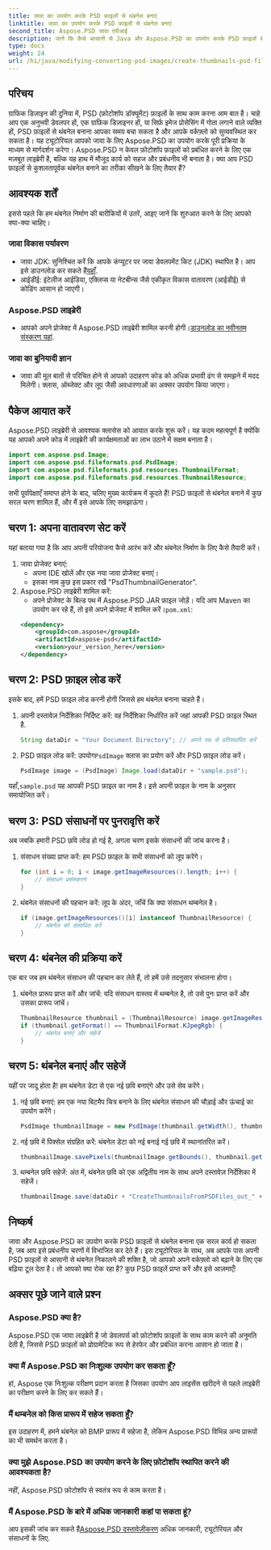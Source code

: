 ```yaml
---
title: जावा का उपयोग करके PSD फ़ाइलों से थंबनेल बनाएं
linktitle: जावा का उपयोग करके PSD फ़ाइलों से थंबनेल बनाएं
second_title: Aspose.PSD जावा एपीआई
description: जानें कि कैसे आसानी से Java और Aspose.PSD का उपयोग करके PSD फ़ाइलों से थंबनेल बनाएं। सहज छवि प्रसंस्करण के लिए हमारे चरण-दर-चरण मार्गदर्शिका का पालन करें।
type: docs
weight: 24
url: /hi/java/modifying-converting-psd-images/create-thumbnails-psd-files/
---
```

## परिचय
ग्राफिक डिज़ाइन की दुनिया में, PSD (फ़ोटोशॉप डॉक्यूमेंट) फ़ाइलों के साथ काम करना आम बात है। चाहे आप एक अनुभवी डेवलपर हों, एक ग्राफ़िक डिज़ाइनर हों, या सिर्फ़ इमेज प्रोसेसिंग में गोता लगाने वाले व्यक्ति हों, PSD फ़ाइलों से थंबनेल बनाना आपका समय बचा सकता है और आपके वर्कफ़्लो को सुव्यवस्थित कर सकता है। यह ट्यूटोरियल आपको जावा के लिए Aspose.PSD का उपयोग करके पूरी प्रक्रिया के माध्यम से मार्गदर्शन करेगा। Aspose.PSD न केवल फ़ोटोशॉप फ़ाइलों को प्रबंधित करने के लिए एक मज़बूत लाइब्रेरी है, बल्कि यह हाथ में मौजूद कार्य को सहज और प्रबंधनीय भी बनाता है। क्या आप PSD फ़ाइलों से कुशलतापूर्वक थंबनेल बनाने का तरीका सीखने के लिए तैयार हैं?
## आवश्यक शर्तें
इससे पहले कि हम थंबनेल निर्माण की बारीकियों में उतरें, आइए जानें कि शुरुआत करने के लिए आपको क्या-क्या चाहिए।
### जावा विकास पर्यावरण
-  जावा JDK: सुनिश्चित करें कि आपके कंप्यूटर पर जावा डेवलपमेंट किट (JDK) स्थापित है। आप इसे डाउनलोड कर सकते हैं[यहाँ](https://www.oracle.com/java/technologies/javase-jdk11-downloads.html).
- आईडीई: इंटेलीज आईडिया, एक्लिप्स या नेटबीन्स जैसे एकीकृत विकास वातावरण (आईडीई) से कोडिंग आसान हो जाएगी।
### Aspose.PSD लाइब्रेरी
- आपको अपने प्रोजेक्ट में Aspose.PSD लाइब्रेरी शामिल करनी होगी।[डाउनलोड का नवीनतम संस्करण यहां](https://releases.aspose.com/psd/java/).
### जावा का बुनियादी ज्ञान
- जावा की मूल बातों से परिचित होने से आपको उदाहरण कोड को अधिक प्रभावी ढंग से समझने में मदद मिलेगी। क्लास, ऑब्जेक्ट और लूप जैसी अवधारणाओं का अक्सर उपयोग किया जाएगा।
## पैकेज आयात करें
Aspose.PSD लाइब्रेरी से आवश्यक क्लासेस को आयात करके शुरू करें। यह कदम महत्वपूर्ण है क्योंकि यह आपको अपने कोड में लाइब्रेरी की कार्यक्षमताओं का लाभ उठाने में सक्षम बनाता है।
```java
import com.aspose.psd.Image;
import com.aspose.psd.fileformats.psd.PsdImage;
import com.aspose.psd.fileformats.psd.resources.ThumbnailFormat;
import com.aspose.psd.fileformats.psd.resources.ThumbnailResource;
```
सभी पूर्वापेक्षाएँ समाप्त होने के बाद, चलिए मुख्य कार्यक्रम में कूदते हैं! PSD फ़ाइलों से थंबनेल बनाने में कुछ सरल चरण शामिल हैं, और मैं इसे आपके लिए समझाऊंगा।
## चरण 1: अपना वातावरण सेट करें
यहां बताया गया है कि आप अपनी परियोजना कैसे आरंभ करें और थंबनेल निर्माण के लिए कैसे तैयारी करें।
1. जावा प्रोजेक्ट बनाएं:
   - अपना IDE खोलें और एक नया जावा प्रोजेक्ट बनाएं।
   - इसका नाम कुछ इस प्रकार रखें "PsdThumbnailGenerator".
2. Aspose.PSD लाइब्रेरी शामिल करें:
   -  अपने प्रोजेक्ट के बिल्ड पथ में Aspose.PSD JAR फ़ाइल जोड़ें। यदि आप Maven का उपयोग कर रहे हैं, तो इसे अपने प्रोजेक्ट में शामिल करें।`pom.xml`:
     ```xml
     <dependency>
         <groupId>com.aspose</groupId>
         <artifactId>aspose-psd</artifactId>
         <version>your_version_here</version>
     </dependency>
     ```
## चरण 2: PSD फ़ाइल लोड करें
इसके बाद, हमें PSD फ़ाइल लोड करनी होगी जिससे हम थंबनेल बनाना चाहते हैं। 
1. अपनी दस्तावेज़ निर्देशिका निर्दिष्ट करें:
   वह निर्देशिका निर्धारित करें जहां आपकी PSD फ़ाइल स्थित है.
   ```java
   String dataDir = "Your Document Directory"; // अपने पथ से प्रतिस्थापित करें
   ```
2. PSD फ़ाइल लोड करें:
    उपयोग`PsdImage` क्लास का प्रयोग करें और PSD फ़ाइल लोड करें।
   ```java
   PsdImage image = (PsdImage) Image.load(dataDir + "sample.psd");
   ```
 यहाँ,`sample.psd` यह आपकी PSD फ़ाइल का नाम है। इसे अपनी फ़ाइल के नाम के अनुसार समायोजित करें।
## चरण 3: PSD संसाधनों पर पुनरावृत्ति करें
अब जबकि हमारी PSD छवि लोड हो गई है, अगला चरण इसके संसाधनों की जांच करना है।
1. संसाधन संख्या प्राप्त करें:
   हम PSD फ़ाइल के सभी संसाधनों को लूप करेंगे।
   ```java
   for (int i = 0; i < image.getImageResources().length; i++) {
       // संसाधन प्रसंस्करण
   }
   ```
   
2. थंबनेल संसाधनों की पहचान करें:
   लूप के अंदर, जाँचें कि क्या संसाधन थम्बनेल है।
   ```java
   if (image.getImageResources()[i] instanceof ThumbnailResource) {
       // थंबनेल को संसाधित करें
   }
   ```
## चरण 4: थंबनेल की प्रक्रिया करें
एक बार जब हम थंबनेल संसाधन की पहचान कर लेते हैं, तो हमें उसे तदनुसार संभालना होगा।
1. थंबनेल प्रारूप प्राप्त करें और जांचें:
   यदि संसाधन वास्तव में थम्बनेल है, तो उसे पुनः प्राप्त करें और उसका प्रारूप जांचें।
   ```java
   ThumbnailResource thumbnail = (ThumbnailResource) image.getImageResources()[i];
   if (thumbnail.getFormat() == ThumbnailFormat.KJpegRgb) {
       // थंबनेल बनाएं और सहेजें
   }
   ```
## चरण 5: थंबनेल बनाएं और सहेजें
यहीं पर जादू होता है! हम थंबनेल डेटा से एक नई छवि बनाएंगे और उसे सेव करेंगे।
1. नई छवि बनाएं:
   हम एक नया बिटमैप चित्र बनाने के लिए थंबनेल संसाधन की चौड़ाई और ऊंचाई का उपयोग करेंगे।
   ```java
   PsdImage thumbnailImage = new PsdImage(thumbnail.getWidth(), thumbnail.getHeight());
   ```
2. नई छवि में पिक्सेल संग्रहित करें:
   थंबनेल डेटा को नई बनाई गई छवि में स्थानांतरित करें।
   ```java
   thumbnailImage.savePixels(thumbnailImage.getBounds(), thumbnail.getThumbnailData());
   ```
3. थम्बनेल छवि सहेजें:
   अंत में, थंबनेल छवि को एक अद्वितीय नाम के साथ अपने दस्तावेज़ निर्देशिका में सहेजें।
   ```java
   thumbnailImage.save(dataDir + "CreateThumbnailsFromPSDFiles_out_" + i + ".bmp");
   ```

## निष्कर्ष
जावा और Aspose.PSD का उपयोग करके PSD फ़ाइलों से थंबनेल बनाना एक सरल कार्य हो सकता है, जब आप इसे प्रबंधनीय चरणों में विभाजित कर देते हैं। इस ट्यूटोरियल के साथ, अब आपके पास अपनी PSD फ़ाइलों से आसानी से थंबनेल निकालने की शक्ति है, जो आपको अपने वर्कफ़्लो को बढ़ाने के लिए एक बढ़िया टूल देता है। तो आपको क्या रोक रहा है? कुछ PSD फ़ाइलें प्राप्त करें और इसे आज़माएँ!
## अक्सर पूछे जाने वाले प्रश्न
### Aspose.PSD क्या है?
Aspose.PSD एक जावा लाइब्रेरी है जो डेवलपर्स को फ़ोटोशॉप फ़ाइलों के साथ काम करने की अनुमति देती है, जिससे PSD फ़ाइलों को प्रोग्रामेटिक रूप से हेरफेर और प्रबंधित करना आसान हो जाता है।
### क्या मैं Aspose.PSD का निःशुल्क उपयोग कर सकता हूँ?
हां, Aspose एक निःशुल्क परीक्षण प्रदान करता है जिसका उपयोग आप लाइसेंस खरीदने से पहले लाइब्रेरी का परीक्षण करने के लिए कर सकते हैं।
### मैं थम्बनेल को किस प्रारूप में सहेज सकता हूँ?
इस उदाहरण में, हमने थंबनेल को BMP प्रारूप में सहेजा है, लेकिन Aspose.PSD विभिन्न अन्य प्रारूपों का भी समर्थन करता है।
### क्या मुझे Aspose.PSD का उपयोग करने के लिए फ़ोटोशॉप स्थापित करने की आवश्यकता है?
नहीं, Aspose.PSD फ़ोटोशॉप से स्वतंत्र रूप से काम करता है।
### मैं Aspose.PSD के बारे में अधिक जानकारी कहां पा सकता हूं?
 आप इसकी जांच कर सकते हैं[Aspose.PSD दस्तावेज़ीकरण](https://reference.aspose.com/psd/java/) अधिक जानकारी, ट्यूटोरियल और संसाधनों के लिए.